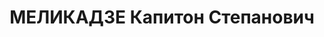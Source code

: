---
title: МЕЛИКАДЗЕ Капитон Степанович
description: "Род. в 1895. Род занятий: до ареста контролер Советского партийного\
  \ контроля при ЦК КП(б) Грузии. \n  Осужден Тройкой при НКВД ГССР 09.11.1937. Мера\
  \ наказания: расстрел с конфискацией личного имущества. Дата расстрела: 10.11.1937"
---